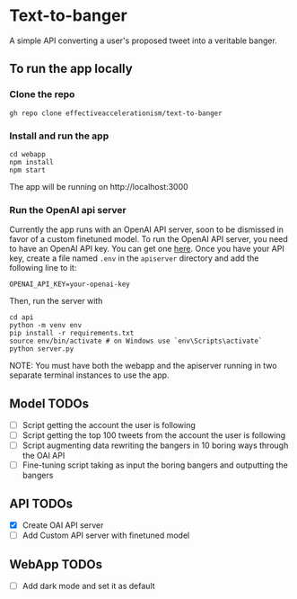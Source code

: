 # Text-to-banger
A simple API converting a user's proposed tweet into a veritable banger.

## To run the app locally
### Clone the repo

```
gh repo clone effectiveaccelerationism/text-to-banger
```

### Install and run the app
```
cd webapp
npm install
npm start
```
The app will be running on http://localhost:3000

### Run the OpenAI api server
Currently the app runs with an OpenAI API server, soon to be dismissed in favor of a custom finetuned model. To run the OpenAI API server, you need to have an OpenAI API key. You can get one [here](https://platform.openai.com/account/api-keys). Once you have your API key, create a file named `.env` in the `apiserver` directory and add the following line to it:
```
OPENAI_API_KEY=your-openai-key
```
Then, run the server with
```
cd api
python -m venv env
pip install -r requirements.txt
source env/bin/activate # on Windows use `env\Scripts\activate`
python server.py
```

NOTE: You must have both the webapp and the apiserver running in two separate terminal instances to use the app.

## Model TODOs
- [ ] Script getting the account the user is following
- [ ] Script getting the top 100 tweets from the account the user is following
- [ ] Script augmenting data rewriting the bangers in 10 boring ways through the OAI API
- [ ] Fine-tuning script taking as input the boring bangers and outputting the bangers

## API TODOs
- [x] Create OAI API server
- [ ] Add Custom API server with finetuned model

## WebApp TODOs
- [ ] Add dark mode and set it as default
